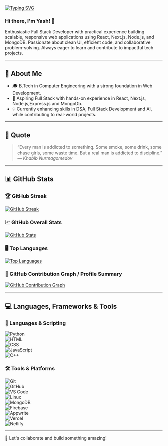 [![Typing SVG](https://readme-typing-svg.demolab.com/?lines=Hi,+I'm+Yash!;Welcome+to+my+GitHub+Profile!;I+am+an+BTECH+student.;passionate+about+Full+Stack+Development.&font=Fira+Code&size=30&color=FF5733&width=900&speed=30&center=true)](https://git.io/typing-svg)

### Hi there, I'm Yash! 👋

Enthusiastic Full Stack Developer with practical experience building scalable, responsive web applications using React, Next.js,
Node.js, and MongoDB. Passionate about clean UI, efficient code, and collaborative problem-solving. Always eager to learn and
contribute to impactful tech projects.

---

## 🚀 About Me

- 🎓 B.Tech in Computer Engineering with a strong foundation in Web Development.
- 🤖 Aspiring Full Stack with hands-on experience in React, Next.js, Node.js,Express.js and MongoDb.
- 💡 Currently enhancing skills in DSA, Full Stack Development and AI, while contributing to real-world projects.

---

## 🎯 Quote

> “Every man is addicted to something. Some smoke, some drink, some chase girls, some waste time. But a real man is addicted to discipline.”  
>  — _Khabib Nurmagomedov_

---

## 📊 GitHub Stats

### 🏆 GitHub Streak

[![GitHub Streak](https://github-readme-streak-stats.herokuapp.com/?user=yashumak&theme=radical&hide_border=true)](https://github.com/yashumak)

### 📈 GitHub Overall Stats

[![GitHub Stats](https://github-readme-stats.vercel.app/api?username=yashumak&show_icons=true&theme=radical)](https://github.com/yashumak)

### 🖥 Top Languages

[![Top Languages](https://github-readme-stats.vercel.app/api/top-langs/?username=yashumak&layout=compact&theme=radical)](https://github.com/yashumak)

### 📌 GitHub Contribution Graph / Profile Summary

[![GitHub Contribution Graph](https://github-profile-summary-cards.vercel.app/api/cards/profile-details?username=yashumak&theme=radical)](https://github.com/yashumak)

---

## 💻 Languages, Frameworks & Tools

### 📝 Languages & Scripting
![Python](https://img.shields.io/badge/Python-3776AB?style=flat-square&logo=python&logoColor=white)  
![HTML](https://img.shields.io/badge/HTML-E34F26?style=flat-square&logo=html5&logoColor=white)  
![CSS](https://img.shields.io/badge/CSS-1572B6?style=flat-square&logo=css3&logoColor=white)  
![JavaScript](https://img.shields.io/badge/JavaScript-F7DF1E?style=flat-square&logo=javascript&logoColor=black)  
![C++](https://img.shields.io/badge/C++-00599C?style=flat-square&logo=c%2B%2B&logoColor=white)

### 🛠 Tools & Platforms

![Git](https://img.shields.io/badge/Git-F05032?style=flat-square&logo=git&logoColor=white)  
![GitHub](https://img.shields.io/badge/GitHub-181717?style=flat-square&logo=github&logoColor=white)  
![VS Code](https://img.shields.io/badge/VS%20Code-007ACC?style=flat-square&logo=visual-studio-code&logoColor=white)  
![Linux](https://img.shields.io/badge/Linux-FCC624?style=flat-square&logo=linux&logoColor=black)  
![MongoDB](https://img.shields.io/badge/MongoDB-47A248?style=flat-square&logo=mongodb&logoColor=white)  
![Firebase](https://img.shields.io/badge/Firebase-FFCA28?style=flat-square&logo=firebase&logoColor=black)  
![Appwrite](https://img.shields.io/badge/Appwrite-FF2424?style=flat-square&logo=appwrite&logoColor=white)  
![Vercel](https://img.shields.io/badge/Vercel-000000?style=flat-square&logo=vercel&logoColor=white)  
![Netlify](https://img.shields.io/badge/Netlify-00C7B7?style=flat-square&logo=netlify&logoColor=white)

---



🚀 Let's collaborate and build something amazing!
